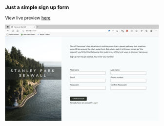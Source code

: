 ### Just a simple sign up form

View live preview [here](https://mathewbushuru.github.io/sign-up-form/)

![progress](./images/progress.jpg)
